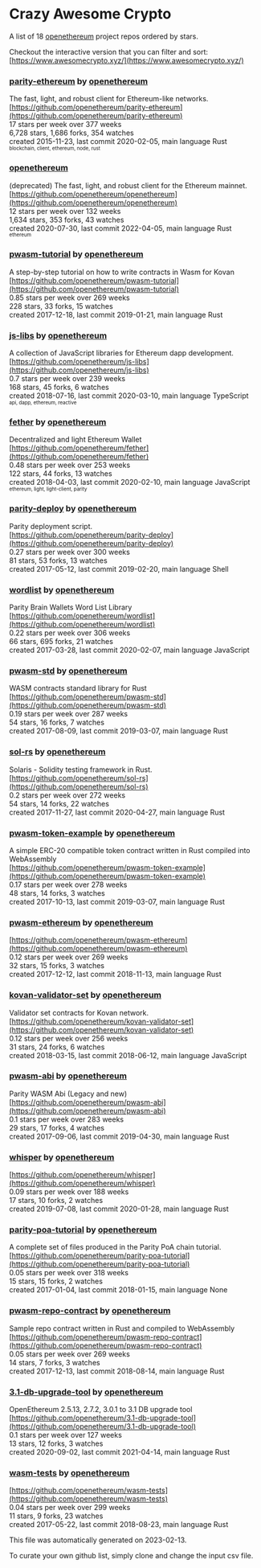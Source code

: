 # Crazy Awesome Crypto
A list of 18 [openethereum](https://github.com/openethereum) project repos ordered by stars.  

Checkout the interactive version that you can filter and sort: 
[https://www.awesomecrypto.xyz/](https://www.awesomecrypto.xyz/)  


### [parity-ethereum](https://github.com/openethereum/parity-ethereum) by [openethereum](https://github.com/openethereum)  
The fast, light, and robust client for Ethereum-like networks.  
[https://github.com/openethereum/parity-ethereum](https://github.com/openethereum/parity-ethereum)  
17 stars per week over 377 weeks  
6,728 stars, 1,686 forks, 354 watches  
created 2015-11-23, last commit 2020-02-05, main language Rust  
<sub><sup>blockchain, client, ethereum, node, rust</sup></sub>


### [openethereum](https://github.com/openethereum/openethereum)  
(deprecated) The fast, light, and robust client for the Ethereum mainnet.   
[https://github.com/openethereum/openethereum](https://github.com/openethereum/openethereum)  
12 stars per week over 132 weeks  
1,634 stars, 353 forks, 43 watches  
created 2020-07-30, last commit 2022-04-05, main language Rust  
<sub><sup>ethereum</sup></sub>


### [pwasm-tutorial](https://github.com/openethereum/pwasm-tutorial) by [openethereum](https://github.com/openethereum)  
A step-by-step tutorial on how to write contracts in Wasm for Kovan  
[https://github.com/openethereum/pwasm-tutorial](https://github.com/openethereum/pwasm-tutorial)  
0.85 stars per week over 269 weeks  
228 stars, 33 forks, 15 watches  
created 2017-12-18, last commit 2019-01-21, main language Rust  


### [js-libs](https://github.com/openethereum/js-libs) by [openethereum](https://github.com/openethereum)  
A collection of JavaScript libraries for Ethereum dapp development.  
[https://github.com/openethereum/js-libs](https://github.com/openethereum/js-libs)  
0.7 stars per week over 239 weeks  
168 stars, 45 forks, 6 watches  
created 2018-07-16, last commit 2020-03-10, main language TypeScript  
<sub><sup>api, dapp, ethereum, reactive</sup></sub>


### [fether](https://github.com/openethereum/fether) by [openethereum](https://github.com/openethereum)  
Decentralized and light Ethereum Wallet  
[https://github.com/openethereum/fether](https://github.com/openethereum/fether)  
0.48 stars per week over 253 weeks  
122 stars, 44 forks, 13 watches  
created 2018-04-03, last commit 2020-02-10, main language JavaScript  
<sub><sup>ethereum, light, light-client, parity</sup></sub>


### [parity-deploy](https://github.com/openethereum/parity-deploy) by [openethereum](https://github.com/openethereum)  
Parity deployment script.  
[https://github.com/openethereum/parity-deploy](https://github.com/openethereum/parity-deploy)  
0.27 stars per week over 300 weeks  
81 stars, 53 forks, 13 watches  
created 2017-05-12, last commit 2019-02-20, main language Shell  


### [wordlist](https://github.com/openethereum/wordlist) by [openethereum](https://github.com/openethereum)  
Parity Brain Wallets Word List Library  
[https://github.com/openethereum/wordlist](https://github.com/openethereum/wordlist)  
0.22 stars per week over 306 weeks  
66 stars, 695 forks, 21 watches  
created 2017-03-28, last commit 2020-02-07, main language JavaScript  


### [pwasm-std](https://github.com/openethereum/pwasm-std) by [openethereum](https://github.com/openethereum)  
WASM contracts standard library for Rust  
[https://github.com/openethereum/pwasm-std](https://github.com/openethereum/pwasm-std)  
0.19 stars per week over 287 weeks  
54 stars, 16 forks, 7 watches  
created 2017-08-09, last commit 2019-03-07, main language Rust  


### [sol-rs](https://github.com/openethereum/sol-rs) by [openethereum](https://github.com/openethereum)  
Solaris - Solidity testing framework in Rust.  
[https://github.com/openethereum/sol-rs](https://github.com/openethereum/sol-rs)  
0.2 stars per week over 272 weeks  
54 stars, 14 forks, 22 watches  
created 2017-11-27, last commit 2020-04-27, main language Rust  


### [pwasm-token-example](https://github.com/openethereum/pwasm-token-example) by [openethereum](https://github.com/openethereum)  
A simple ERC-20 compatible token contract written in Rust compiled into WebAssembly  
[https://github.com/openethereum/pwasm-token-example](https://github.com/openethereum/pwasm-token-example)  
0.17 stars per week over 278 weeks  
48 stars, 14 forks, 3 watches  
created 2017-10-13, last commit 2019-03-07, main language Rust  


### [pwasm-ethereum](https://github.com/openethereum/pwasm-ethereum) by [openethereum](https://github.com/openethereum)  
  
[https://github.com/openethereum/pwasm-ethereum](https://github.com/openethereum/pwasm-ethereum)  
0.12 stars per week over 269 weeks  
32 stars, 15 forks, 3 watches  
created 2017-12-12, last commit 2018-11-13, main language Rust  


### [kovan-validator-set](https://github.com/openethereum/kovan-validator-set) by [openethereum](https://github.com/openethereum)  
Validator set contracts for Kovan network.  
[https://github.com/openethereum/kovan-validator-set](https://github.com/openethereum/kovan-validator-set)  
0.12 stars per week over 256 weeks  
31 stars, 24 forks, 6 watches  
created 2018-03-15, last commit 2018-06-12, main language JavaScript  


### [pwasm-abi](https://github.com/openethereum/pwasm-abi) by [openethereum](https://github.com/openethereum)  
Parity WASM Abi (Legacy and new)  
[https://github.com/openethereum/pwasm-abi](https://github.com/openethereum/pwasm-abi)  
0.1 stars per week over 283 weeks  
29 stars, 17 forks, 4 watches  
created 2017-09-06, last commit 2019-04-30, main language Rust  


### [whisper](https://github.com/openethereum/whisper) by [openethereum](https://github.com/openethereum)  
  
[https://github.com/openethereum/whisper](https://github.com/openethereum/whisper)  
0.09 stars per week over 188 weeks  
17 stars, 10 forks, 2 watches  
created 2019-07-08, last commit 2020-01-28, main language Rust  


### [parity-poa-tutorial](https://github.com/openethereum/parity-poa-tutorial) by [openethereum](https://github.com/openethereum)  
A complete set of files produced in the Parity PoA chain tutorial.  
[https://github.com/openethereum/parity-poa-tutorial](https://github.com/openethereum/parity-poa-tutorial)  
0.05 stars per week over 318 weeks  
15 stars, 15 forks, 2 watches  
created 2017-01-04, last commit 2018-01-15, main language None  


### [pwasm-repo-contract](https://github.com/openethereum/pwasm-repo-contract) by [openethereum](https://github.com/openethereum)  
Sample repo contract written in Rust and compiled to WebAssembly  
[https://github.com/openethereum/pwasm-repo-contract](https://github.com/openethereum/pwasm-repo-contract)  
0.05 stars per week over 269 weeks  
14 stars, 7 forks, 3 watches  
created 2017-12-13, last commit 2018-08-14, main language Rust  


### [3.1-db-upgrade-tool](https://github.com/openethereum/3.1-db-upgrade-tool) by [openethereum](https://github.com/openethereum)  
OpenEthereum 2.5.13, 2.7.2, 3.0.1 to 3.1 DB upgrade tool  
[https://github.com/openethereum/3.1-db-upgrade-tool](https://github.com/openethereum/3.1-db-upgrade-tool)  
0.1 stars per week over 127 weeks  
13 stars, 12 forks, 3 watches  
created 2020-09-02, last commit 2021-04-14, main language Rust  


### [wasm-tests](https://github.com/openethereum/wasm-tests) by [openethereum](https://github.com/openethereum)  
  
[https://github.com/openethereum/wasm-tests](https://github.com/openethereum/wasm-tests)  
0.04 stars per week over 299 weeks  
11 stars, 9 forks, 23 watches  
created 2017-05-22, last commit 2018-08-23, main language Rust  


This file was automatically generated on 2023-02-13.  

To curate your own github list, simply clone and change the input csv file.  